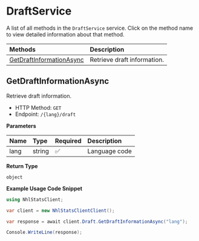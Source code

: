 # DraftService

A list of all methods in the `DraftService` service. Click on the method name to view detailed information about that method.

| Methods                                               | Description                 |
| :---------------------------------------------------- | :-------------------------- |
| [GetDraftInformationAsync](#getdraftinformationasync) | Retrieve draft information. |

## GetDraftInformationAsync

Retrieve draft information.

- HTTP Method: `GET`
- Endpoint: `/{lang}/draft`

**Parameters**

| Name | Type   | Required | Description   |
| :--- | :----- | :------- | :------------ |
| lang | string | ✅       | Language code |

**Return Type**

`object`

**Example Usage Code Snippet**

```csharp
using NhlStatsClient;

var client = new NhlStatsClientClient();

var response = await client.Draft.GetDraftInformationAsync("lang");

Console.WriteLine(response);
```

<!-- This file was generated by liblab | https://liblab.com/ -->
